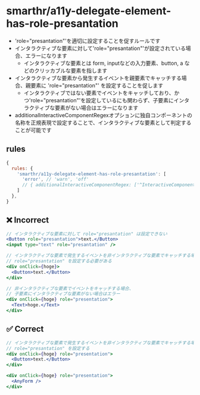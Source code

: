 # smarthr/a11y-delegate-element-has-role-presantation

- 'role="presantation"'を適切に設定することを促すルールです
- インタラクティブな要素に対して'role="presantation"'が設定されている場合、エラーになります
  - インタラクティブな要素とは form, inputなどの入力要素、button, a などのクリッカブルな要素を指します
- インタラクティブな要素から発生するイベントを親要素でキャッチする場合、親要素に 'role="presantation"' を設定することを促します
  - インタラクティブではない要素でイベントをキャッチしており、かつ'role="presantation"'を設定しているにも関わらず、子要素にインタラクティブな要素がない場合はエラーになります
- additionalInteractiveComponentRegexオプションに独自コンポーネントの名称を正規表現で設定することで、インタラクティブな要素として判定することが可能です

## rules

```js
{
  rules: {
    'smarthr/a11y-delegate-element-has-role-presantation': [
      'error', // 'warn', 'off'
      // { additionalInteractiveComponentRegex: ['^InteractiveComponent%'] }
    ]
  },
}
```

## ❌ Incorrect

```jsx
// インタラクティブな要素に対して role="presantation" は設定できない
<Button role="presantation">text.</Button>
<input type="text" role="presantation" />

// インタラクティブな要素で発生するイベントを非インタラクティブな要素でキャッチする場合
// role="presantation" を設定する必要がある
<div onClick={hoge}>
  <Button>text.</Button>
</div>

// 非インタラクティブな要素でイベントをキャッチする場合、
// 子要素にインタラクティブな要素がない場合はエラー
<div onClick={hoge} role="presentation">
  <Text>hoge.</Text>
</div>
```

## ✅ Correct

```jsx
// インタラクティブな要素で発生するイベントを非インタラクティブな要素でキャッチする場合
// role="presantation" を設定する
<div onClick={hoge} role="presentation">
  <Button>text.</Button>
</div>

<div onClick={hoge} role="presentation">
  <AnyForm />
</div>
```
